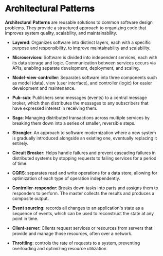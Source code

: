 # 𝐀𝐫𝐜𝐡𝐢𝐭𝐞𝐜𝐭𝐮𝐫𝐚𝐥 𝐏𝐚𝐭𝐭𝐞𝐫𝐧𝐬

𝐀𝐫𝐜𝐡𝐢𝐭𝐞𝐜𝐭𝐮𝐫𝐚𝐥 𝐏𝐚𝐭𝐭𝐞𝐫𝐧𝐬 are reusable solutions to common software design problems.
They provide a structured approach to organizing code that improves system quality, scalability, and maintainability.

- 𝐋𝐚𝐲𝐞𝐫𝐞𝐝: Organizes software into distinct layers, each with a specific purpose and responsibility, to improve maintainability and scalability.

- 𝐌𝐢𝐜𝐫𝐨𝐬𝐞𝐫𝐯𝐢𝐜𝐞𝐬: Software is divided into independent services, each with its data storage and logic. Communication between services occurs via APIs, enabling separate development, deployment, and scaling.

- 𝐌𝐨𝐝𝐞𝐥-𝐯𝐢𝐞𝐰-𝐜𝐨𝐧𝐭𝐫𝐨𝐥𝐥𝐞𝐫: Separates software into three components such as model (data), view (user interface), and controller (logic) for easier development and maintenance.

- 𝐏𝐮𝐛-𝐬𝐮𝐛: Publishers send messages (events) to a central message broker, which then distributes the messages to any subscribers that have expressed interest in receiving them.

- 𝐒𝐚𝐠𝐚: Managing distributed transactions across multiple services by breaking them down into a series of smaller, reversible steps.

- 𝐒𝐭𝐫𝐚𝐧𝐠𝐥𝐞𝐫: An approach to software modernization where a new system is gradually introduced alongside an existing one, eventually replacing it entirely.

- 𝐂𝐢𝐫𝐜𝐮𝐢𝐭 𝐁𝐫𝐞𝐚𝐤𝐞𝐫: Helps handle failures and prevent cascading failures in distributed systems by stopping requests to failing services for a period of time.

- 𝐂𝐐𝐑𝐒: separates read and write operations for a data store, allowing for optimization of each type of operation independently.

- 𝐂𝐨𝐧𝐭𝐫𝐨𝐥𝐥𝐞𝐫-𝐫𝐞𝐬𝐩𝐨𝐧𝐝𝐞𝐫: Breaks down tasks into parts and assigns them to responders to perform. The master collects the results and produces a composite output.

- 𝐄𝐯𝐞𝐧𝐭 𝐬𝐨𝐮𝐫𝐜𝐢𝐧𝐠: records all changes to an application's state as a sequence of events, which can be used to reconstruct the state at any point in time.

- 𝐂𝐥𝐢𝐞𝐧𝐭-𝐬𝐞𝐫𝐯𝐞𝐫: Clients request services or resources from servers that provide and manage those resources, often over a network.

- 𝐓𝐡𝐫𝐨𝐭𝐭𝐥𝐢𝐧𝐠: controls the rate of requests to a system, preventing overloading and optimizing resource utilization.
